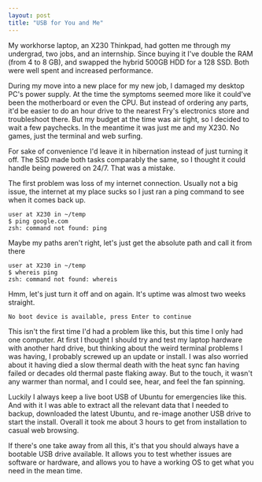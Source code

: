```yaml
---
layout: post
title: "USB for You and Me"
---
```


My workhorse laptop, an X230 Thinkpad, had gotten me through my undergrad, two jobs, and an internship. Since buying it I've double the RAM (from 4 to 8 GB), and swapped the hybrid 500GB HDD for a 128 SSD. Both were well spent and increased performance.

During my move into a new place for my new job, I damaged my desktop PC's power supply. At the time the symptoms seemed more like it could've been the motherboard or even the CPU. But instead of ordering any parts, it'd be easier to do an hour drive to the nearest Fry's electronics store and troubleshoot there. But my budget at the time was air tight, so I decided to wait a few paychecks. In the meantime it was just me and my X230. No games, just the terminal and web surfing.

For sake of convenience I'd leave it in hibernation instead of just turning it off. The SSD made both tasks comparably the same, so I thought it could handle being powered on 24/7. That was a mistake.

The first problem was loss of my internet connection. Usually not a big issue, the internet at my place sucks so I just ran a ping command to see when it comes back up.

```
user at X230 in ~/temp
$ ping google.com
zsh: command not found: ping
```

Maybe my paths aren't right, let's just get the absolute path and call it from there

```
user at X230 in ~/temp
$ whereis ping
zsh: command not found: whereis
```

Hmm, let's just turn it off and on again. It's uptime was almost two weeks straight.

```
No boot device is available, press Enter to continue
```

This isn't the first time I'd had a problem like this, but this time I only had one computer. At first I thought I should try and test my laptop hardware with another hard drive, but thinking about the weird terminal problems I was having, I probably screwed up an update or install. I was also worried about it having died a slow thermal death with the heat sync fan having failed or decades old thermal paste flaking away. But to the touch, it wasn't any warmer than normal, and I could see, hear, and feel the fan spinning.

Luckily I always keep a live boot USB of Ubuntu for emergencies like this. And with it I was able to extract all the relevant data that I needed to backup, downloaded the latest Ubuntu, and re-image another USB drive to start the install. Overall it took me about 3 hours to get from installation to casual web browsing.

If there's one take away from all this, it's that you should always have a bootable USB drive available. It allows you to test whether issues are software or hardware, and allows you to have a working OS to get what you need in the mean time.